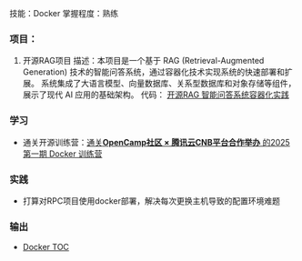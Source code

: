 技能：Docker
掌握程度：熟练
### 项目：
  1. 开源RAG项目
     描述：本项目是一个基于 RAG (Retrieval-Augmented Generation) 技术的智能问答系统，通过容器化技术实现系统的快速部署和扩展。 系统集成了大语言模型、向量数据库、关系型数据库和对象存储等组件，展示了现代 AI 应用的基础架构。
     代码： [开源RAG 智能问答系统容器化实践](4.0%20项目实战/RAG%20智能问答系统容器化实践/README.md)
### 学习
  - 通关开源训练营：[通关**OpenCamp社区 × 腾讯云CNB平台合作举办** 的2025第一期 Docker 训练营](https://opencamp.cn/Docker/camp/202501)
### 实践
- 打算对RPC项目使用docker部署，解决每次更换主机导致的配置环境难题
### 输出
- [Docker TOC](../../../../Areas/basic/Docker/Docker%20TOC.md)

